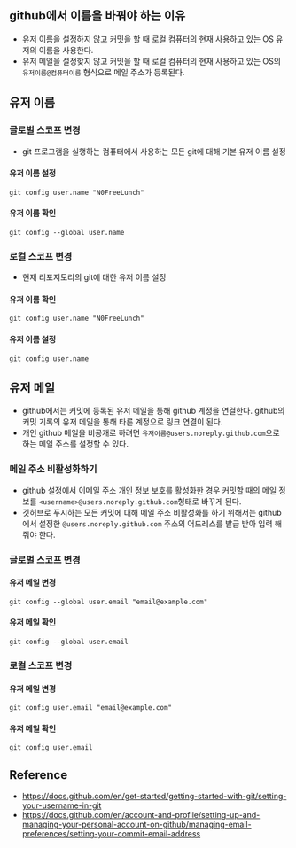 ## github에서 이름을 바꿔야 하는 이유
- 유저 이름을 설정하지 않고 커밋을 할 때 로컬 컴퓨터의 현재 사용하고 있는 OS 유저의 이름을 사용한다.
- 유저 메일을 설정핮지 않고 커밋을 할 때 로컬 컴퓨터의 현재 사용하고 있는 OS의 `유저이름@컴퓨터이름` 형식으로 메일 주소가 등록된다.

## 유저 이름
### 글로벌 스코프 변경
- git 프로그램을 실행하는 컴퓨터에서 사용하는 모든 git에 대해 기본 유저 이름 설정

#### 유저 이름 설정
```
git config user.name "N0FreeLunch"
```

#### 유저 이름 확인
```
git config --global user.name
```

### 로컬 스코프 변경
- 현재 리포지토리의 git에 대한 유저 이름 설정

#### 유저 이름 확인
```
git config user.name "N0FreeLunch"
```

#### 유저 이름 설정
```
git config user.name
```

## 유저 메일
- github에서는 커밋에 등록된 유저 메일을 통해 github 계정을 연결한다. github의 커밋 기록의 유저 메일을 통해 타른 계정으로 링크 연결이 된다.
- 개인 github 메일을 비공개로 하려면 `유저이름@users.noreply.github.com`으로 하는 메일 주소를 설정할 수 있다.

### 메일 주소 비활성화하기
- github 설정에서 이메일 주소 개인 정보 보호를 활성화한 경우 커밋할 때의 메일 정보를 `<username>@users.noreply.github.com`형태로 바꾸게 된다.
- 깃허브로 푸시하는 모든 커밋에 대해 메일 주소 비활성화를 하기 위해서는 github에서 설정한 `@users.noreply.github.com` 주소의 어드레스를 발급 받아 입력 해 줘야 한다.

### 글로벌 스코프 변경
#### 유저 메일 변경
```
git config --global user.email "email@example.com"
```

#### 유저 메일 확인
```
git config --global user.email
```

### 로컬 스코프 변경
#### 유저 메일 변경
```
git config user.email "email@example.com"
```

#### 유저 메일 확인
```
git config user.email
```

## Reference
- https://docs.github.com/en/get-started/getting-started-with-git/setting-your-username-in-git
- https://docs.github.com/en/account-and-profile/setting-up-and-managing-your-personal-account-on-github/managing-email-preferences/setting-your-commit-email-address

